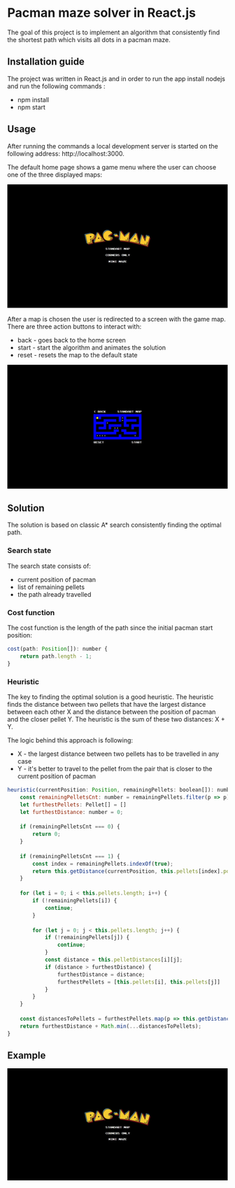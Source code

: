 # Pacman maze solver in React.js

The goal of this project is to implement an algorithm that consistently find the shortest path which visits all dots in
a pacman maze.

## Installation guide

The project was written in React.js and in order to run the app install nodejs and run the following commands :

* npm install
* npm start

## Usage

After running the commands a local development server is started on the following address: http://localhost:3000.

The default home page shows a game menu where the user can choose one of the three displayed maps:

![menu](resources/menu.jpeg)

After a map is chosen the user is redirected to a screen with the game map. There are three action buttons to interact
with:

* back - goes back to the home screen
* start - start the algorithm and animates the solution
* reset - resets the map to the default state

![game](resources/game.jpeg)

## Solution

The solution is based on classic A* search consistently finding the optimal path.

### Search state

The search state consists of:
* current position of pacman
* list of remaining pellets
* the path already travelled

### Cost function

The cost function is the length of the path since the initial pacman start position:

```js
cost(path: Position[]): number {
    return path.length - 1;
}
```

### Heuristic

The key to finding the optimal solution is a good heuristic. The heuristic finds the distance between two pellets that have the largest distance between each other X and the distance between the position of pacman and the closer pellet Y. The heuristic is the sum of these two distances: X + Y.

The logic behind this approach is following:
* X - the largest distance between two pellets has to be travelled in any case
* Y - it's better to travel to the pellet from the pair that is closer to the current position of pacman

```js
heuristic(currentPosition: Position, remainingPellets: boolean[]): number {
    const remainingPelletsCnt: number = remainingPellets.filter(p => p).length;
    let furthestPellets: Pellet[] = []
    let furthestDistance: number = 0;

    if (remainingPelletsCnt === 0) {
        return 0;
    }

    if (remainingPelletsCnt === 1) {
        const index = remainingPellets.indexOf(true);
        return this.getDistance(currentPosition, this.pellets[index].position);
    }

    for (let i = 0; i < this.pellets.length; i++) {
        if (!remainingPellets[i]) {
            continue;
        }

        for (let j = 0; j < this.pellets.length; j++) {
            if (!remainingPellets[j]) {
                continue;
            }
            const distance = this.pelletDistances[i][j];
            if (distance > furthestDistance) {
                furthestDistance = distance;
                furthestPellets = [this.pellets[i], this.pellets[j]]
            }
        }
    }
    
    const distancesToPellets = furthestPellets.map(p => this.getDistance(currentPosition, p.position));
    return furthestDistance + Math.min(...distancesToPellets);
}
```

## Example
![example](resources/example.gif)
